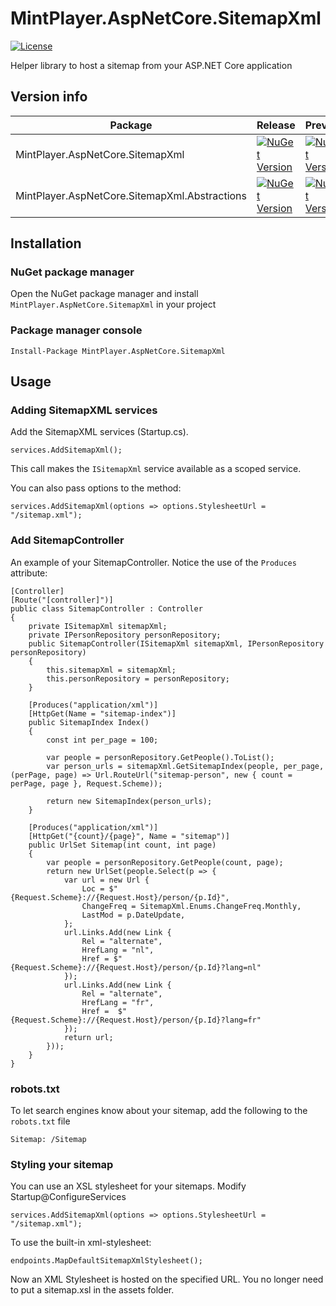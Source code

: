 # MintPlayer.AspNetCore.SitemapXml

[![License](https://img.shields.io/badge/License-Apache%202.0-green.svg)](https://opensource.org/licenses/Apache-2.0)

Helper library to host a sitemap from your ASP.NET Core application

## Version info
| Package                                       | Release                                                                                                                                                                                       | Preview                                                                                                                                                                                          | Downloads |
|-----------------------------------------------|-----------------------------------------------------------------------------------------------------------------------------------------------------------------------------------------------|--------------------------------------------------------------------------------------------------------------------------------------------------------------------------------------------------|-----------|
| MintPlayer.AspNetCore.SitemapXml              | [![NuGet Version](https://img.shields.io/nuget/v/MintPlayer.AspNetCore.SitemapXml.svg?style=flat)](https://www.nuget.org/packages/MintPlayer.AspNetCore.SitemapXml)                           | [![NuGet Version](https://img.shields.io/nuget/vpre/MintPlayer.AspNetCore.SitemapXml.svg?style=flat)](https://www.nuget.org/packages/MintPlayer.AspNetCore.SitemapXml)                           | [![NuGet](https://img.shields.io/nuget/dt/MintPlayer.AspNetCore.SitemapXml.svg?style=flat)](https://www.nuget.org/packages/MintPlayer.AspNetCore.SitemapXml) |
| MintPlayer.AspNetCore.SitemapXml.Abstractions | [![NuGet Version](https://img.shields.io/nuget/v/MintPlayer.AspNetCore.SitemapXml.Abstractions.svg?style=flat)](https://www.nuget.org/packages/MintPlayer.AspNetCore.SitemapXml.Abstractions) | [![NuGet Version](https://img.shields.io/nuget/vpre/MintPlayer.AspNetCore.SitemapXml.Abstractions.svg?style=flat)](https://www.nuget.org/packages/MintPlayer.AspNetCore.SitemapXml.Abstractions) | [![NuGet](https://img.shields.io/nuget/dt/MintPlayer.AspNetCore.SitemapXml.Abstractions.svg?style=flat)](https://www.nuget.org/packages/MintPlayer.AspNetCore.SitemapXml.Abstractions) |

## Installation
### NuGet package manager
Open the NuGet package manager and install `MintPlayer.AspNetCore.SitemapXml` in your project
### Package manager console

    Install-Package MintPlayer.AspNetCore.SitemapXml

## Usage
### Adding SitemapXML services
Add the SitemapXML services (Startup.cs).

    services.AddSitemapXml();

This call makes the `ISitemapXml` service available as a scoped service.

You can also pass options to the method:

    services.AddSitemapXml(options => options.StylesheetUrl = "/sitemap.xml");

### Add SitemapController
An example of your SitemapController. Notice the use of the `Produces` attribute:

    [Controller]
    [Route("[controller]")]
    public class SitemapController : Controller
    {
        private ISitemapXml sitemapXml;
        private IPersonRepository personRepository;
        public SitemapController(ISitemapXml sitemapXml, IPersonRepository personRepository)
        {
            this.sitemapXml = sitemapXml;
            this.personRepository = personRepository;
        }

        [Produces("application/xml")]
        [HttpGet(Name = "sitemap-index")]
        public SitemapIndex Index()
        {
            const int per_page = 100;

            var people = personRepository.GetPeople().ToList();
            var person_urls = sitemapXml.GetSitemapIndex(people, per_page, (perPage, page) => Url.RouteUrl("sitemap-person", new { count = perPage, page }, Request.Scheme));
            
            return new SitemapIndex(person_urls);
        }

        [Produces("application/xml")]
        [HttpGet("{count}/{page}", Name = "sitemap")]
        public UrlSet Sitemap(int count, int page)
        {
            var people = personRepository.GetPeople(count, page);
            return new UrlSet(people.Select(p => {
                var url = new Url {
                    Loc = $"{Request.Scheme}://{Request.Host}/person/{p.Id}",
                    ChangeFreq = SitemapXml.Enums.ChangeFreq.Monthly,
                    LastMod = p.DateUpdate,
                };
                url.Links.Add(new Link {
                    Rel = "alternate",
                    HrefLang = "nl",
                    Href = $"{Request.Scheme}://{Request.Host}/person/{p.Id}?lang=nl"
                });
                url.Links.Add(new Link {
                    Rel = "alternate",
                    HrefLang = "fr",
                    Href =  $"{Request.Scheme}://{Request.Host}/person/{p.Id}?lang=fr"
                });
                return url;
            }));
        }
    }

### robots.txt
To let search engines know about your sitemap, add the following to the `robots.txt` file

    Sitemap: /Sitemap
    
### Styling your sitemap
You can use an XSL stylesheet for your sitemaps. Modify Startup@ConfigureServices

    services.AddSitemapXml(options => options.StylesheetUrl = "/sitemap.xml");

To use the built-in xml-stylesheet:

    endpoints.MapDefaultSitemapXmlStylesheet();

Now an XML Stylesheet is hosted on the specified URL. You no longer need to put a sitemap.xsl in the assets folder.
